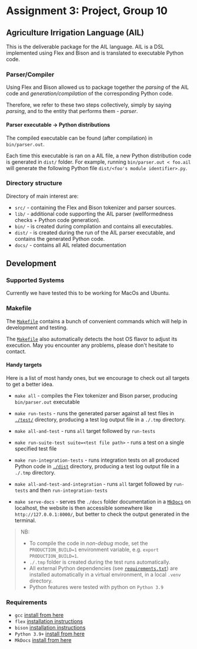 # Assignment 3: Project, Group 10

## Agriculture Irrigation Language (AIL)

This is the deliverable package for the AIL language.
AIL is a DSL implemented using Flex and Bison and is translated to executable Python code.

### Parser/Compiler

Using Flex and Bison allowed us to package together the *parsing* of the AIL code
and *generation/compilation* of the corresponding Python code.

Therefore, we refer to these two steps collectively, simply by saying *parsing*,
and to the entity that performs them - *parser*.

#### Parser executable -> Python distributions

The compiled executable can be found (after compilation) in `bin/parser.out`.

Each time this executable is ran on a AIL file, a new Python distribution code is
generated in `dist/` folder. For example, running `bin/parser.out < foo.ail`
will generate the following Python file `dist/<foo's module identifier>.py`.

### Directory structure

Directory of main interest are:

- `src/` - containing the Flex and Bison tokenizer and parser sources.
- `lib/` - additional code supporting the AIL parser (wellformedness checks + Python code generation).
- `bin/` - is created during compilation and contains all executables.
- `dist/` - is created during the run of the AIL parser executable, and contains the generated Python code.
- `docs/` - contains all AIL related documentation

## Development

### Supported Systems

Currently we have tested this to be working for MacOs and Ubuntu.

### Makefile

The [`Makefile`](./Makefile) contains a bunch of convenient
commands which will help in development and testing.

The [`Makefile`](./Makefile) also automatically detects the host OS
flavor to adjust its execution. May you encounter any problems, please
don't hesitate to contact.

#### Handy targets

Here is a list of most handy ones, but we encourage
to check out all targets to get a better idea.

- `make all` - compiles the Flex tokenizer and
    Bison parser, producing `bin/parser.out` executable

- `make run-tests` - runs the generated parser against all
    test files in [`./test/`](./test/) directory,
    producing a test log output file in a `./.tmp` directory.

- `make all-and-test` - runs `all` target followed by `run-tests`

- `make run-suite-test suite=<test file path>` - runs a test on
    a single specified test file

- `make run-integration-tests` - runs integration tests on all produced
    Python code in [`./dist`](./dist/) directory,
    producing a test log output file in a `./.tmp` directory.

- `make all-and-test-and-integration` - runs `all` target
    followed by `run-tests` and then `run-integration-tests`

- `make serve-docs` - serves the `./docs` folder
    documentation in a [`MkDocs`](https://www.mkdocs.org/) on localhost,
    the website is then accessible somewhere like `http://127.0.0.1:8000/`,
    but better to check the output generated in the terminal.

> NB:
>
> - To compile the code in *non-debug* mode, set the `PRODUCTION_BUILD=1`
>   environment variable, e.g. `export PRODUCTION_BUILD=1`.
> - `./.tmp` folder is created during the test runs automatically.
> - All external Python dependencies (see [`requirements.txt`](requirements.txt))
>   are installed automatically in a virtual environment, in a local `.venv` directory.
> - Python features were tested with python on `Python 3.9`

### Requirements

- `gcc` [install from here](https://gcc.gnu.org/install/)
- `flex` [installation instructions](https://www.oreilly.com/library/view/flex-bison/9780596805418/ch01.html)
- `bison` [installation instructions](https://www.oreilly.com/library/view/flex-bison/9780596805418/ch01.html)
- `Python 3.9+` [install from here](https://www.python.org/)
- `MkDocs` [install from here](https://www.mkdocs.org/)
